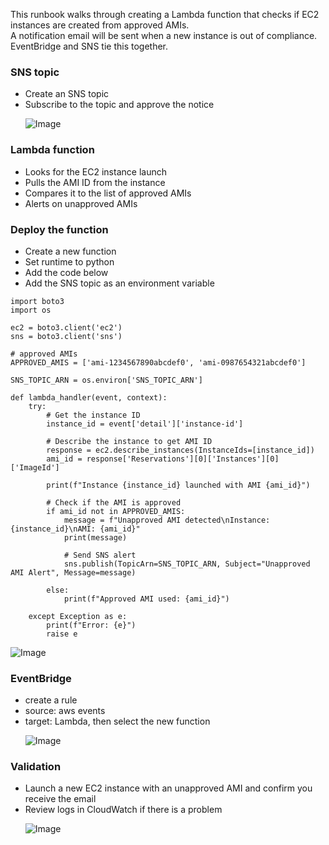 This runbook walks through creating a Lambda function that checks if EC2 instances are created from approved AMIs.\
A notification email will be sent when a new instance is out of compliance.\
EventBridge and SNS tie this together.
<br/>

### SNS topic
- Create an SNS topic
- Subscribe to the topic and approve the notice <p>
![Image](https://github.com/user-attachments/assets/771f9e6f-8ad9-46c5-be13-cfadc84d9c1b)



### Lambda function
- Looks for the EC2 instance launch
- Pulls the AMI ID from the instance
- Compares it to the list of approved AMIs
- Alerts on unapproved AMIs<p>


### Deploy the function
- Create a new function
- Set runtime to python
- Add the code below
- Add the SNS topic as an environment variable

```
import boto3
import os

ec2 = boto3.client('ec2')
sns = boto3.client('sns')

# approved AMIs
APPROVED_AMIS = ['ami-1234567890abcdef0', 'ami-0987654321abcdef0']

SNS_TOPIC_ARN = os.environ['SNS_TOPIC_ARN']

def lambda_handler(event, context):
    try:
        # Get the instance ID
        instance_id = event['detail']['instance-id']

        # Describe the instance to get AMI ID
        response = ec2.describe_instances(InstanceIds=[instance_id])
        ami_id = response['Reservations'][0]['Instances'][0]['ImageId']

        print(f"Instance {instance_id} launched with AMI {ami_id}")

        # Check if the AMI is approved
        if ami_id not in APPROVED_AMIS:
            message = f"Unapproved AMI detected\nInstance: {instance_id}\nAMI: {ami_id}"
            print(message)

            # Send SNS alert
            sns.publish(TopicArn=SNS_TOPIC_ARN, Subject="Unapproved AMI Alert", Message=message)

        else:
            print(f"Approved AMI used: {ami_id}")

    except Exception as e:
        print(f"Error: {e}")
        raise e
```

![Image](https://github.com/user-attachments/assets/53a9743f-88c3-4941-9be6-e341db5df9b3)

### EventBridge
- create a rule
- source: aws events
- target: Lambda, then select the new function <p>
![Image](https://github.com/user-attachments/assets/ecb4d192-f902-4240-bfa8-85de1d6a3fc7)


### Validation
- Launch a new EC2 instance with an unapproved AMI and confirm you receive the email
- Review logs in CloudWatch if there is a problem <p>
![Image](https://github.com/user-attachments/assets/b0e9373c-4ea2-4f75-9295-f9a1059737ce)
